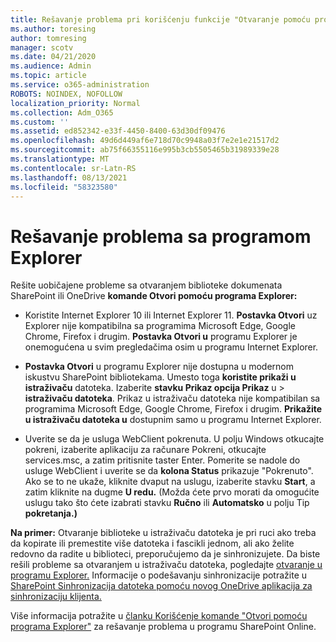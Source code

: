 ```yaml
---
title: Rešavanje problema pri korišćenju funkcije "Otvaranje pomoću programa Explorer"
ms.author: toresing
author: tomresing
manager: scotv
ms.date: 04/21/2020
ms.audience: Admin
ms.topic: article
ms.service: o365-administration
ROBOTS: NOINDEX, NOFOLLOW
localization_priority: Normal
ms.collection: Adm_O365
ms.custom: ''
ms.assetid: ed852342-e33f-4450-8400-63d30df09476
ms.openlocfilehash: 49d6d449af6e718d70c9948a03f7e2e1e21517d2
ms.sourcegitcommit: ab75f66355116e995b3cb5505465b31989339e28
ms.translationtype: MT
ms.contentlocale: sr-Latn-RS
ms.lasthandoff: 08/13/2021
ms.locfileid: "58323580"
---
```

# <a name="fix-problems-with-open-with-explorer"></a>Rešavanje problema sa programom Explorer

Rešite uobičajene probleme sa otvaranjem biblioteke dokumenata SharePoint ili OneDrive **komande Otvori pomoću programa Explorer:** 
  
- Koristite Internet Explorer 10 ili Internet Explorer 11. **Postavka Otvori** uz Explorer nije kompatibilna sa programima Microsoft Edge, Google Chrome, Firefox i drugim. **Postavka Otvori u** programu Explorer je onemogućena u svim pregledačima osim u programu Internet Explorer. 
    
- **Postavka Otvori** u programu Explorer nije dostupna u modernom iskustvu SharePoint bibliotekama. Umesto toga **koristite prikaži u istraživaču** datoteka. Izaberite **stavku Prikaz opcija Prikaz** u \> **istraživaču datoteka**. Prikaz u istraživaču datoteka nije kompatibilan sa programima Microsoft Edge, Google Chrome, Firefox i drugim. **Prikažite u istraživaču datoteka u** dostupnim samo u programu Internet Explorer. 
    
- Uverite se da je usluga WebClient pokrenuta. U polju Windows otkucajte pokreni, izaberite aplikaciju za računare Pokreni, otkucajte services.msc, a zatim pritisnite taster Enter. Pomerite se nadole do usluge WebClient i uverite se da **kolona Status** prikazuje "Pokrenuto". Ako se to ne ukaže, kliknite dvaput na uslugu, izaberite stavku **Start**, a zatim kliknite na dugme **U redu.** (Možda ćete prvo morati da omogućite uslugu tako što ćete izabrati stavku **Ručno** ili **Automatsko** u polju Tip **pokretanja.)** 
    
**Na primer:** Otvaranje biblioteke u istraživaču datoteka je pri ruci ako treba da kopirate ili premestite više datoteka i fascikli jednom, ali ako želite redovno da radite u biblioteci, preporučujemo da je sinhronizujete. Da biste rešili probleme sa otvaranjem u istraživaču datoteka, pogledajte [otvaranje u programu Explorer.](https://go.microsoft.com/fwlink/?linkid=871665) Informacije o podešavanju sinhronizacije potražite u [SharePoint Sinhronizacija datoteka pomoću novog OneDrive aplikacija za sinhronizaciju klijenta.](https://go.microsoft.com/fwlink/?linkid=871666)
  
Više informacija potražite u [članku Korišćenje komande "Otvori pomoću programa Explorer"](https://docs.microsoft.com/sharepoint/support/lists-and-libraries/troubleshoot-issues-using-open-with-explorer) za rešavanje problema u programu SharePoint Online. 
  

